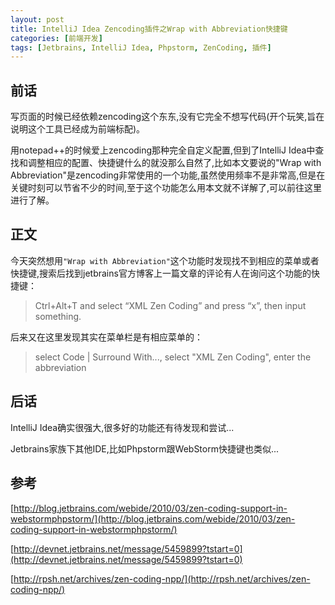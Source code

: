 ```yaml
---
layout: post
title: IntelliJ Idea Zencoding插件之Wrap with Abbreviation快捷键
categories: [前端开发]
tags: [Jetbrains, IntelliJ Idea, Phpstorm, ZenCoding, 插件]
---
```

## 前话 ##
写页面的时候已经依赖zencoding这个东东,没有它完全不想写代码(开个玩笑,旨在说明这个工具已经成为前端标配)。

用notepad++的时候爱上zencoding那种完全自定义配置,但到了IntelliJ Idea中查找和调整相应的配置、快捷键什么的就没那么自然了,比如本文要说的"Wrap with Abbreviation"是zencoding非常使用的一个功能,虽然使用频率不是非常高,但是在关键时刻可以节省不少的时间,至于这个功能怎么用本文就不详解了,可以前往这里进行了解。

## 正文 ##

今天突然想用`"Wrap with Abbreviation"`这个功能时发现找不到相应的菜单或者快捷键,搜索后找到jetbrains官方博客上一篇文章的评论有人在询问这个功能的快捷键：

> Ctrl+Alt+T and select “XML Zen Coding” and press “x”, then input something.

后来又在这里发现其实在菜单栏是有相应菜单的：

> select Code | Surround With..., select "XML Zen Coding", enter the abbreviation

## 后话 ##

IntelliJ Idea确实很强大,很多好的功能还有待发现和尝试...

Jetbrains家族下其他IDE,比如Phpstorm跟WebStorm快捷键也类似...

## 参考 ##

[http://blog.jetbrains.com/webide/2010/03/zen-coding-support-in-webstormphpstorm/](http://blog.jetbrains.com/webide/2010/03/zen-coding-support-in-webstormphpstorm/)

[http://devnet.jetbrains.net/message/5459899?tstart=0](http://devnet.jetbrains.net/message/5459899?tstart=0)

[http://rpsh.net/archives/zen-coding-npp/](http://rpsh.net/archives/zen-coding-npp/)